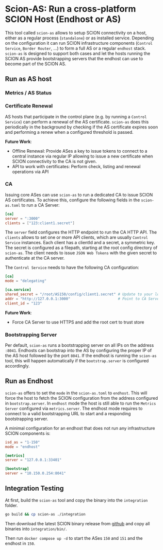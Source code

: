 # Scion-AS: Run a cross-platform SCION Host (Endhost or AS) 
This tool called `scion-as` allows to setup SCION connectivity on a host, either as a regular process (`standalone`) or as installed service. Depending on the configuration it can run SCION infrastructure components (`Control Service`, `Border Router`, ...) to form a full AS or a regular `endhost` stack. `scion-as` is designed to support both cases and let the hosts running the SCION AS provide bootstrapping servers that the endhost can use to become part of the SCION AS.

## Run as AS host

### Metrics / AS Status

### Certificate Renewal
AS hosts that participate in the control plane (e.g. by running a `Control Service`) can perform a renewal of the AS certificate. `scion-as` does this periodically in the background by checking if the AS certificate expires soon and performing a renew when a configured threshold is passed. 

**Future Work**:
- Offline Renewal: Provide ASes a key to issue tokens to connect to a central instance via regular IP allowing to issue a new certificate when SCION connectivity to the CA is not given.
- API to work with certificates: Perform check, listing and renewal operations via API

### CA 
Issuing core ASes can use `scion-as` to run a dedicated CA to issue SCION AS certificates. To achieve this, configure the following fields in the `scion-as.toml` to run a CA Server:

```toml
[ca]
server = ":3000"
clients = ["123:client1.secret"]
```

The `server` field configures the HTTP endpoint to run the CA HTTP API. The `clients` allows to set one or more API clients, which are usually `Control Service` instances. Each client has a clientId and a secret, a symmetric key. The secret is configured as a filepath, starting at the root config directory of `scion-as`. The client needs to issue `JSON Web Tokens` with the given secret to authenticate at the CA server.

The `Control Service` needs to have the following CA configuration:
```toml
[ca]
mode = "delegating"

[ca.service]
shared_secret = "/root/AS150/config/client1.secret" # Update to your location
addr = "http://127.0.0.1:3000"                      # Point to CA Server
client_id = "123"
```

**Future Work**:
- Force CA Server to use HTTPS and add the root cert to trust store

### Bootstrapping Server
Per default, `scion-as` runs a bootstrapping server on all IPs on the address `:8041`. Endhosts can bootstrap into the AS by configuring the proper IP of the AS host followed by the port `8041`. If the endhost is running the `scion-as` tool, this will happen automatically if the `bootstrap.server` is configured accordingly.

## Run as Endhost
`scion-as` offers to set the `mode` in the `scion-as.toml` to `endhost`. This will force the host to fetch the SCION configuration from the address configured in `bootstrap.server`. In `endhost` mode the host is still able to run the `Metrics Server` configured via `metrics.server`. The endhost mode requires to connect to a valid bootstrapping URL to start and a responding bootstrapping server.

A minimal configuration for an endhost that does not run any infrastructure SCION components is:

```toml
isd_as = "1-150"
mode = "endhost"

[metrics]
server = "127.0.0.1:33401"

[bootstrap]
server = "10.150.0.254:8041"
```

## Integration Testing
At first, build the `scion-as` tool and copy the binary into the `integration` folder.
```sh 
go build && cp scion-as ./integration
```

Then download the latest SCION binary release from [github](https://github.com/scionproto/scion/releases/tag/v0.11.0) and copy all binaries into `integration/bin/`.

Then run `docker compose up -d` to start the ASes `150` and `151` and the endhost in `150`.